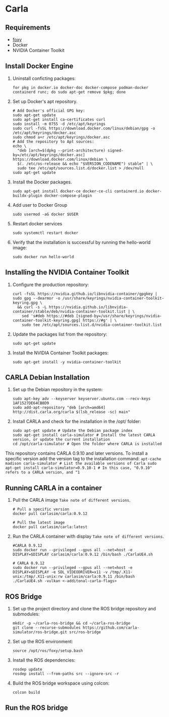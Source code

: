 # Carla

## Requirements
* [foxy](https://docs.ros.org/en/foxy/Installation/Alternatives/Ubuntu-Development-Setup.html)
* Docker
* NVIDIA Container Toolkit

## Install Docker Engine
1. Uninstall conficting packages:
    ```
    for pkg in docker.io docker-doc docker-compose podman-docker containerd runc; do sudo apt-get remove $pkg; done
    ```
    
2. Set up Docker's apt repository.
    ```
    # Add Docker's official GPG key:
    sudo apt-get update
    sudo apt-get install ca-certificates curl
    sudo install -m 0755 -d /etc/apt/keyrings
    sudo curl -fsSL https://download.docker.com/linux/debian/gpg -o /etc/apt/keyrings/docker.asc
    sudo chmod a+r /etc/apt/keyrings/docker.asc
    # Add the repository to Apt sources:
    echo \
      "deb [arch=$(dpkg --print-architecture) signed-by=/etc/apt/keyrings/docker.asc] https://download.docker.com/linux/debian \
      $(. /etc/os-release && echo "$VERSION_CODENAME") stable" | \
      sudo tee /etc/apt/sources.list.d/docker.list > /dev/null
    sudo apt-get update
    ```
 
3. Install the Docker packages.
    ```
    sudo apt-get install docker-ce docker-ce-cli containerd.io docker-buildx-plugin docker-compose-plugin
    ```
    
5. Add user to Docker Group
    ```
    sudo usermod -aG docker $USER
    ```

6. Restart docker services
    ```
    sudo systemctl restart docker
    ```
7. Verify that the installation is successful by running the hello-world image:
    ```
    sudo docker run hello-world
    ```

## Installing the NVIDIA Container Toolkit

1. Configure the production repository:
    ```
    curl -fsSL https://nvidia.github.io/libnvidia-container/gpgkey | sudo gpg --dearmor -o /usr/share/keyrings/nvidia-container-toolkit-keyring.gpg \
      && curl -s -L https://nvidia.github.io/libnvidia-container/stable/deb/nvidia-container-toolkit.list | \
        sed 's#deb https://#deb [signed-by=/usr/share/keyrings/nvidia-container-toolkit-keyring.gpg] https://#g' | \
        sudo tee /etc/apt/sources.list.d/nvidia-container-toolkit.list
    ```
2. Update the packages list from the repository:
    ```
    sudo apt-get update
    ```
3. Install the NVIDIA Container Toolkit packages:
    ```
    sudo apt-get install -y nvidia-container-toolkit
    ```
    
## CARLA Debian Installation
1. Set up the Debian repository in the system:
    ```
    sudo apt-key adv --keyserver keyserver.ubuntu.com --recv-keys 1AF1527DE64CB8D9
    sudo add-apt-repository "deb [arch=amd64] http://dist.carla.org/carla $(lsb_release -sc) main"
    ```
2. Install CARLA and check for the installation in the /opt/ folder:
    ```
    sudo apt-get update # Update the Debian package index
    sudo apt-get install carla-simulator # Install the latest CARLA version, or update the current installation
    cd /opt/carla-simulator # Open the folder where CARLA is installed
    ```
This repository contains CARLA 0.9.10 and later versions. To install a specific version add the version tag to the installation command:
    ```
    apt-cache madison carla-simulator # List the available versions of Carla
    sudo apt-get install carla-simulator=0.9.10-1 # In this case, "0.9.10" refers to a CARLA version, and "1
    ```

## Running CARLA in a container
1. Pull the CARLA image `Take note of different versions`.
    ```
    # Pull a specific version
    docker pull carlasim/carla:0.9.12
    
    # Pull the latest image
    docker pull carlasim/carla:latest
    ```
2. Run the CARLA container with display `Take note of different versions`.
    ```
    #CARLA 0.9.12
    sudo docker run --privileged --gpus all --net=host -e DISPLAY=$DISPLAY carlasim/carla:0.9.12 /bin/bash ./CarlaUE4.sh
    
    # CARLA 0.9.12
    sudo docker run --privileged --gpus all --net=host -e DISPLAY=$DISPLAY -e SDL_VIDEODRIVER=x11 -v /tmp/.X11-unix:/tmp/.X11-unix:rw carlasim/carla:0.9.11 /bin/bash ./CarlaUE4.sh -vulkan <-additonal-carla-flags>
    ```
    
## ROS Bridge
1. Set up the project directory and clone the ROS bridge repository and submodules:
    ```
    mkdir -p ~/carla-ros-bridge && cd ~/carla-ros-bridge
    git clone --recurse-submodules https://github.com/carla-simulator/ros-bridge.git src/ros-bridge
    ```
2. Set up the ROS environment:
    ```
    source /opt/ros/foxy/setup.bash
    ```
3. Install the ROS dependencies:
    ```
    rosdep update
    rosdep install --from-paths src --ignore-src -r
    ```
4. Build the ROS bridge workspace using colcon:
    ```
    colcon build
    ```
    
## Run the ROS bridge


